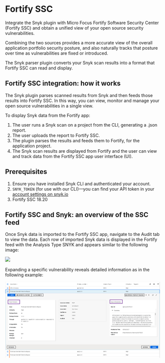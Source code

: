 # Fortify SSC

Integrate the Snyk plugin with Micro Focus Fortify Software Security Center (Fortify SSC) and obtain a unified view of your open source security vulnerabilities.

Combining the two sources provides a more accurate view of the overall application portfolio security posture, and also naturally tracks that posture over time as vulnerabilities are fixed or introduced.

The Snyk parser plugin converts your Snyk scan results into a format that Fortify SSC can read and display.

## Fortify SSC integration: how it works

The Snyk plugin parses scanned results from Snyk and then feeds those results into Fortify SSC. In this way, you can view, monitor and manage your open source vulnerabilities in a single view.

To display Snyk data from the Fortify app:

1. The user runs a Snyk scan on a project from the CLI, generating a .json report.
2. The user uploads the report to Fortify SSC.
3. The plugin parses the results and feeds them to Fortify, for the application project.
4. The Snyk scan results are displayed from Fortify and the user can view and track data from the Fortify SSC app user interface (UI).

## Prerequisites

1. Ensure you have installed Snyk CLI and authenticated your account.
2. `SNYK_TOKEN` (for use with our CLI)—you can find your API token in your [account settings on snyk.io](https://app.snyk.io/account/)
3. Fortify SSC 18.20

## Fortify SSC and Snyk: an overview of the SSC feed

Once Snyk data is imported to the Fortify SSC app, navigate to the Audit tab to view the data. Each row of imported Snyk data is displayed in the Fortify feed with the Analysis Type SNYK and appears similar to the following image:

![](../../.gitbook/assets/uuid-f0589274-f59a-1834-6e85-7abdc09b42e9-en.png)

Expanding a specific vulnerability reveals detailed information as in the following example:

![](<../../.gitbook/assets/image (1) (1) (1) (1) (1) (1) (1) (1) (1) (1) (1) (1) (1) (1) (1) (1) (1) (1) (1) (1) (1) (1) (1) (1) (1) (1) (1) (1) (1) (1) (2).png>)
